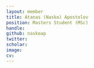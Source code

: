```yaml
---
layout: member
title: Atanas (Nasko) Apostolov
position: Masters Student (MSc)
handle:
github: naskoap
twitter:
scholar:
image:
cv:
---
```

